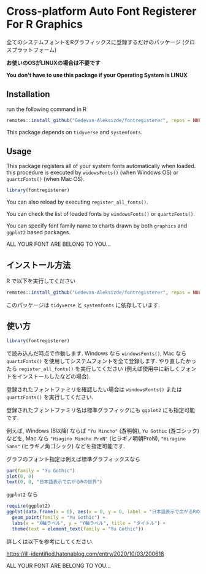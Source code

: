 # Cross-platform Auto Font Registerer For R Graphics

全てのシステムフォントをRグラフィックスに登録するだけのパッケージ (クロスプラットフォーム)

**お使いのOSがLINUXの場合は不要です**

**You don't have to use this package if your Operating System is LINUX**

## Installation

run the following command in R

```r
remotes::install_github("Gedevan-Aleksizde/fontregisterer", repos = NULL, type = "source")
```

This package depends on `tidyverse` and `systemfonts`.


## Usage

This package registers all of your system fonts automatically when loaded. this procedure is executed by `widowsFonts()` (when Windows OS) or `quartzFonts()` (when Mac OS).

```r
library(fontregisterer)
```

You can also reload by executing `register_all_fonts()`.

You can check the list of loaded fonts by `windowsFonts()` or `quartzFonts()`.

You can specify font family name to charts drawn by both `graphics` and `ggplot2` based packages.


ALL YOUR FONT ARE BELONG TO YOU...

## インストール方法

R で以下を実行してください

```r
remotes::install_github("Gedevan-Aleksizde/fontregisterer", repos = NULL, type = "source")
```

このパッケージは `tidyverse` と `systemfonts` に依存しています.

## 使い方

```r
library(fontregisterer)
```

で読み込んだ時点で作動します. Windows なら `windowsFonts()`, Mac なら `quartzFonts()` を使用してシステムフォントを全て登録します. やり直したかったら `register_all_fonts()` を実行してください (例えば使用中に新しくフォントをインストールしたなどの場合).

登録されたフォントファミリを確認したい場合は `windowsFonts()` または  `quartzFonts()` を実行してください.

登録されたフォントファミリ名は標準グラフィックにも `ggplot2` にも指定可能です.

例えば, Windows (8以降) ならば `"Yu Mincho"` (游明朝), `Yu Gothic` (游ゴシック) などを, Mac なら `"Hiagino Mincho ProN"` (ヒラギノ明朝ProN), `"Hiragino Sans"` (ヒラギノ角ゴシック) などを指定可能です.

グラフのフォント指定は例えば標準グラフィックスなら

```r
par(family = "Yu Gothic")
plot(0, 0)
text(0, 0, "日本語表示で広がるRの世界")
```

`ggplot2` なら

```r
require(ggplot2)
ggplot(data.frame(x = 0), aes(x = 0, y = 0, label = "日本語表示で広がるRの世界")) +
  geom_point(family = "Yu Gothic") +
  labs(x = "X軸ラベル", y = "Y軸ラベル", title = "タイトル") +
  theme(text = element_text(family = "Yu Gothic"))
```

詳しくは以下を参考にしてください.

https://ill-identified.hatenablog.com/entry/2020/10/03/200618

ALL YOUR FONT ARE BELONG TO YOU...
